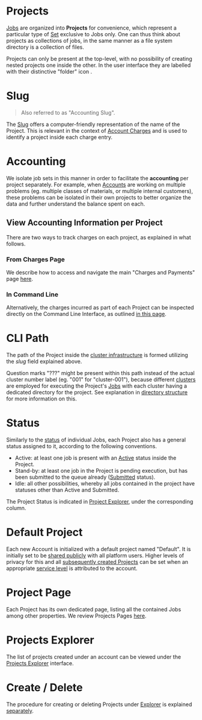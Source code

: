 # Projects

[Jobs](overview.md) are organized into **Projects** for convenience, which represent a particular type of [Set](/entities-general/sets.md) exclusive to Jobs only. One can thus think about projects as collections of jobs, in the same manner as a file system directory is a collection of files.

Projects can only be present at the top-level, with no possibility of creating nested projects one inside the other. In the user interface they are labelled with their distinctive "folder" icon <i class="zmdi zmdi-folder zmdi-hc-border"></i>. 

# Slug

> Also referred to as "Accounting Slug".

The [Slug](/entities-general/data.md#Slug-Representation) offers a computer-friendly representation of the name of the Project. This is relevant in the context of [Account Charges](/accounts/ui/charges-payments.md) and is used to identify a project inside each charge entry.

# Accounting

We isolate job sets in this manner in order to facilitate the **accounting** per project separately. For example, when [Accounts](/accounts/overview.md) are working on multiple problems (eg. multiple classes of materials, or multiple internal customers), these problems can be isolated in their own projects to better organize the data and further understand the balance spent on each.

## View Accounting Information per Project

There are two ways to track charges on each project, as explained in what follows.

### From Charges Page

We describe how to access and navigate the main "Charges and Payments" page [here](/accounts/ui/charges-payments.md).

### In Command Line

Alternatively, the charges incurred as part of each Project can be inspected directly on the Command Line Interface, as outlined [in this page](/cli/overview.md).


# CLI Path

The path of the Project inside the [cluster infrastructure](/infrastructure/overview.md) is formed utilizing the *slug* field explained above.

Question marks "???" might be present within this path instead of the actual cluster number label (eg. "001" for "cluster-001"), because different [clusters](/infrastructure/clusters/overview.md) are employed for executing the Project's [Jobs](overview.md) with each cluster having a dedicated directory for the project. See explanation in [directory structure](/data-on-disk/directories.md) for more information on this.

# Status

Similarly to the [status](status.md) of individual Jobs, each Project also has a general status assigned to it, according to the following conventions.

- <span class="btn badge badge-padded b-warning border-50">Active</span>: at least one job is present with an [Active](status.md#Active) status inside the Project. 
- <span class="btn badge badge-padded b-primary border-50">Stand-by</span>: at least one job in the Project is pending execution, but has been submitted to the queue already ([Submitted](status.md#Submitted) status). 
- <span class="btn badge badge-padded b-default border-50">Idle</span>: all other possibilities, whereby all jobs contained in the project have statuses other than Active and Submitted.

The Project Status is indicated in [Project Explorer](ui/projects-explorer.md#status), under the corresponding column.

# Default Project

Each new Account is initialized with a default project named "Default". It is initially set to be [shared publicly](/collaboration/sharing/access-levels.md) with all platform users. Higher levels of privacy for this and all [subsequently created Projects](actions/create-delete-project.md) can be set when an appropriate [service level](/pricing/service-levels.md) is attributed to the account.

# Project Page

Each Project has its own dedicated page, listing all the contained Jobs among other properties. We review Projects Pages [here](ui/projects-page.md).

# Projects Explorer

The list of projects created under an account can be viewed under the [Projects Explorer](ui/projects-explorer.md) interface. 

# Create / Delete

The procedure for creating or deleting Projects under [Explorer](ui/projects-explorer.md) is explained [separately](actions/create-delete-project.md). 
